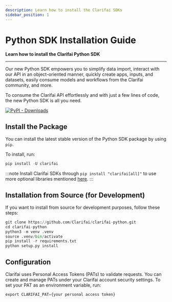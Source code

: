 ```yaml
---
description: Learn how to install the Clarifai SDKs
sidebar_position: 1
---
```


# Python SDK Installation Guide

**Learn how to install the Clarifai Python SDK**
<hr />

Our new Python SDK empowers you to simplify data import, interact with our API in an object-oriented manner, quickly create apps, inputs, and datasets, easily consume models and workflows from the Clarifai community, and more. 

To consume the Clarifai API effortlessly and with just a few lines of code, the new Python SDK is all you need.

<a href="https://pypi.org/project/clarifai" target="_blank"> <img src="https://img.shields.io/pypi/dm/clarifai" alt="PyPI - Downloads" /> </a> 

## Install the Package

You can install the latest stable version of the Python SDK package by using `pip`.

To install, run:

```python
pip install -U clarifai
```

:::note
Install Clarifai SDKs through  ```pip install "clarifai[all]"``` to use more optional libraries mentioned [here](https://github.com/Clarifai/clarifai-python/blob/491d5444f5ae5da234012022e1ba4e83739242a4/setup.py).
:::

## Installation from Source (for Development)

If you want to install from source for development purposes, follow these steps:

```python
git clone https://github.com/Clarifai/clarifai-python.git
cd clarifai-python
python3 -m venv .venv
source .venv/bin/activate
pip install -r requirements.txt
python setup.py install
```

## Configuration

Clarifai uses Personal Access Tokens (PATs) to validate requests. You can create and manage PATs under your Clarifai account security settings. To set your PAT as an environment variable, run:

```python
export CLARIFAI_PAT={your personal access token}
```
